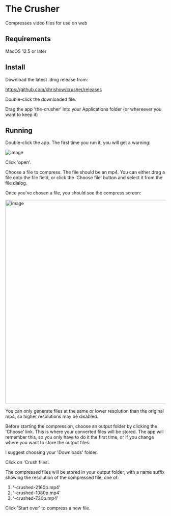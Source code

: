 # The Crusher

Compresses video files for use on web

## Requirements
MacOS 12.5 or later

## Install

Download the latest .dmg release from:

https://github.com/chrishow/crusher/releases


Double-click the downloaded file.  

Drag the app 'the-crusher' into your Applications folder (or whereever you want to keep it)  

## Running
Double-click the app. The first time you run it, you will get a warning:

![image](https://github.com/user-attachments/assets/641153ff-2466-48b4-a5d5-ca937b04e172)

Click 'open'.

Choose a file to compress. The file should be an mp4. You can either drag a file onto the file field, or click the 'Choose file' button and select it from the file dialog. 


Once you've chosen a file, you should see the compress screen:

<img width="641" alt="image" src="https://github.com/user-attachments/assets/1182f7c7-ebb7-4d23-9cb8-423ce8302316">

You can only generate files at the same or lower resolution than the original mp4, so higher resolutions may be disabled. 

Before starting the compression, choose an output folder by clicking the 'Choose' link. This is where your converted files will be stored. The app will remember this, so you only have to do it the first time, or if you change where you want to store the output files. 

I suggest choosing your 'Downloads' folder. 

Click on 'Crush files'. 

The compressed files will be stored in your output folder, with a name suffix showing the resolution of the compressed file, one of:

1. '-crushed-2160p.mp4'
2. '-crushed-1080p.mp4'
3. '-crushed-720p.mp4'

Click 'Start over' to compress a new file. 
